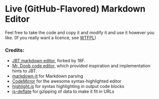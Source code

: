 # Live (GitHub-Flavored) Markdown Editor

Feel free to take the code and copy it and modify it and use it however you like. (If you really want a licence, see [WTFPL](http://www.wtfpl.net/txt/copying/))

### Credits: 
 * [JBT markdown editor](https://github.com/jbt/markdown-editor), forked by 18F.
 * [Mr. Doob code editor](http://mrdoob.com/projects/code-editor/), which provided inspiration and implementation hints to JBT.
 * [markdown-it](https://github.com/markdown-it/markdown-it) for Markdown parsing
 * [CodeMirror](http://codemirror.net/) for the awesome syntax-highlighted editor
 * [highlight.js](http://softwaremaniacs.org/soft/highlight/en/) for syntax highlighting in output code blocks
 * [js-deflate](https://github.com/dankogai/js-deflate) for gzipping of data to make it fit in URLs

